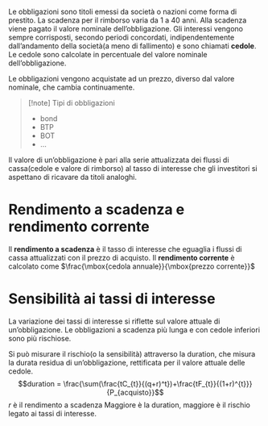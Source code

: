 Le obbligazioni sono titoli emessi da società o nazioni come forma di prestito. 
La scadenza per il rimborso varia da 1 a 40 anni.
Alla scadenza viene pagato il valore nominale dell’obbligazione. 
Gli interessi vengono sempre corrisposti, secondo periodi concordati, indipendentemente dall’andamento della società(a meno di fallimento) e sono chiamati **cedole**. 
Le cedole sono calcolate in percentuale del valore nominale dell’obbligazione.

Le obbligazioni vengono acquistate ad un prezzo, diverso dal valore nominale, che cambia continuamente.

>[!note] Tipi di obbligazioni
>- bond
>- BTP
>- BOT
>- …

Il valore di un’obbligazione è pari alla serie attualizzata dei flussi di cassa(cedole e valore di rimborso) al tasso di interesse che gli investitori si aspettano di ricavare da titoli analoghi.

# Rendimento a scadenza e rendimento corrente
Il **rendimento a scadenza** è il tasso di interesse che eguaglia i flussi di cassa attualizzati con il prezzo di acquisto.
Il **rendimento corrente** è calcolato come $\frac{\mbox{cedola annuale}}{\mbox{prezzo corrente}}$

# Sensibilità ai tassi di interesse
La variazione dei tassi di interesse si riflette sul valore attuale di un’obbligazione.
Le obbligazioni a scadenza più lunga e con cedole inferiori sono più rischiose.

Si può misurare il rischio(o la sensibilità) attraverso la duration, che misura la durata residua di un’obbligazione, rettificata per il valore attuale delle cedole.
$$duration = \frac{\sum(\frac{tC_{t}}{(q+r)^t})+\frac{tF_{t}}{(1+r)^{t}}}{P_{acquisto}}$$
$r$ è il rendimento a scadenza
Maggiore è la duration, maggiore è il rischio legato ai tassi di interesse.